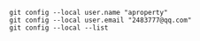    
`git config --local user.name "aproperty"`    
`git config --local user.email "2483777@qq.com"`  
`git config --local --list`  
